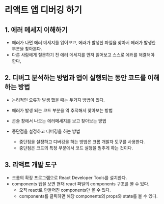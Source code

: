 # 리액트 앱 디버깅 하기

## 1. 에러 메세지 이해하기
- 에러가 나면 에러 메세지를 읽어보고, 에러가 발생한 파일을 찾아서 에러가 발생한 부분을 찾아본다.
- 다른 사람에게 질문하기 전 에러 메세지를 먼저 읽어보고 스스로 에러를 해결해야 한다,
## 2. 디버그 분석하는 방법과 앱이 실행되는 동안 코드를 이해하는 방법
- 논리적인 오류가 발생 했을 때는 두가지 방법이 있다.
- 에러가 발생 되는 코드 부분을 역 추적해서 찾아보는 방법
- 콘솔 창에서 나오는 에러메세지를 보고 찾아보는 방법

- 중단점을 설정하고 디버깅을 하는 방법
  - 중단점을 설정하고 디버깅을 하는 방법은 크롬 개발자 도구를 사용한다.
  - 중단점은 코드의 특정 부분에서 코드 실행을 멈추게 하는 것이다.
## 3. 리액트 개발 도구
- 크롬의 확장 프로그램으로 React Developer Tools를 설치한다.
- components 탭을 보면 현재 react 파일의 components 구조를 볼 수 있다.
  - 오직 react로 만들어진 components만 볼 수 있다.
  - components를 클릭하면 해당 components의 props와 state를 볼 수 있다.